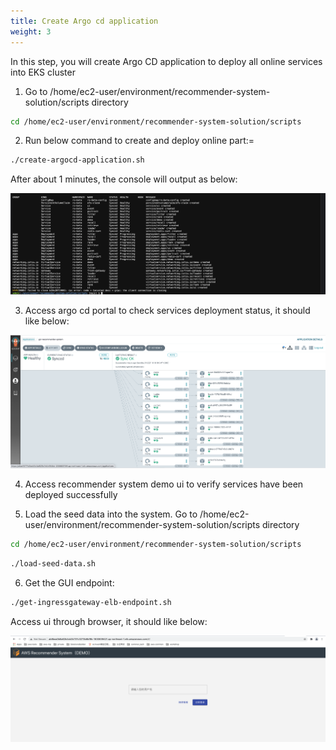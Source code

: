 ```yaml
---
title: Create Argo cd application
weight: 3
---
```


In this step, you will create Argo CD application to deploy all online services into EKS cluster

1. Go to /home/ec2-user/environment/recommender-system-solution/scripts directory

```sh
cd /home/ec2-user/environment/recommender-system-solution/scripts
```

2. Run below command to create and deploy online part:=

```sh
./create-argocd-application.sh
```

After about 1 minutes, the console will output as below:

![Argocd create application](/images/argocd-create-app.png)

3. Access argo cd portal to check services deployment status, it should like below:

![Argocd application status](/images/argocd-app-status.png)

4. Access recommender system demo ui to verify services have been deployed successfully

5. Load the seed data into the system. Go to /home/ec2-user/environment/recommender-system-solution/scripts directory

```sh
cd /home/ec2-user/environment/recommender-system-solution/scripts
```

```sh
./load-seed-data.sh
```

6. Get the GUI endpoint:

```sh
./get-ingressgateway-elb-endpoint.sh
```

Access ui through browser, it should like below:

![Demo UI](/images/demo-ui.png)




